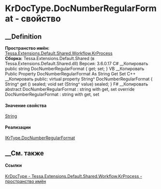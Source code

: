 # KrDocType.DocNumberRegularFormat - свойство
##  __Definition
 **Пространство имён:**
[Tessa.Extensions.Default.Shared.Workflow.KrProcess](N_Tessa_Extensions_Default_Shared_Workflow_KrProcess.htm)  
 **Сборка:** Tessa.Extensions.Default.Shared (в
Tessa.Extensions.Default.Shared.dll) Версия: 3.6.0.17
C# __Копировать
     public string DocNumberRegularFormat { get; set; }
VB __Копировать
     Public Property DocNumberRegularFormat As String
    	Get
    	Set
C++ __Копировать
     public:
    virtual property String^ DocNumberRegularFormat {
    	String^ get () sealed;
    	void set (String^ value) sealed;
    }
F# __Копировать
     abstract DocNumberRegularFormat : string with get, set
    override DocNumberRegularFormat : string with get, set
#### Значение свойства
[String](https://learn.microsoft.com/dotnet/api/system.string)
#### Реализации
[IKrType.DocNumberRegularFormat](P_Tessa_Extensions_Default_Shared_Workflow_KrProcess_IKrType_DocNumberRegularFormat.htm)  
##  __См. также
#### Ссылки
[KrDocType -
](T_Tessa_Extensions_Default_Shared_Workflow_KrProcess_KrDocType.htm)
[Tessa.Extensions.Default.Shared.Workflow.KrProcess - пространство
имён](N_Tessa_Extensions_Default_Shared_Workflow_KrProcess.htm)
